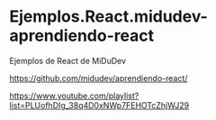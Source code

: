 # Ejemplos.React.midudev-aprendiendo-react
Ejemplos de React de MiDuDev


https://github.com/midudev/aprendiendo-react/


https://www.youtube.com/playlist?list=PLUofhDIg_38q4D0xNWp7FEHOTcZhjWJ29
